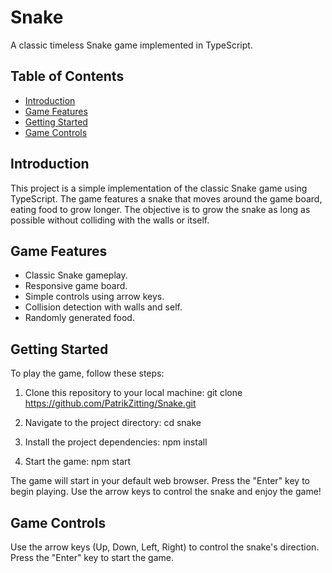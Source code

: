 # Snake

A classic timeless Snake game implemented in TypeScript.

## Table of Contents

- [Introduction](#introduction)
- [Game Features](#game-features)
- [Getting Started](#getting-started)
- [Game Controls](#game-controls)

## Introduction

This project is a simple implementation of the classic Snake game using TypeScript. The game features a snake that moves around the game board, eating food to grow longer. The objective is to grow the snake as long as possible without colliding with the walls or itself.

## Game Features

- Classic Snake gameplay.
- Responsive game board.
- Simple controls using arrow keys.
- Collision detection with walls and self.
- Randomly generated food.

## Getting Started

To play the game, follow these steps:

1. Clone this repository to your local machine:
    git clone https://github.com/PatrikZitting/Snake.git

2. Navigate to the project directory:
    cd snake

3. Install the project dependencies:
    npm install

4. Start the game:
    npm start

The game will start in your default web browser. Press the "Enter" key to begin playing.
Use the arrow keys to control the snake and enjoy the game!

## Game Controls
Use the arrow keys (Up, Down, Left, Right) to control the snake's direction.
Press the "Enter" key to start the game.